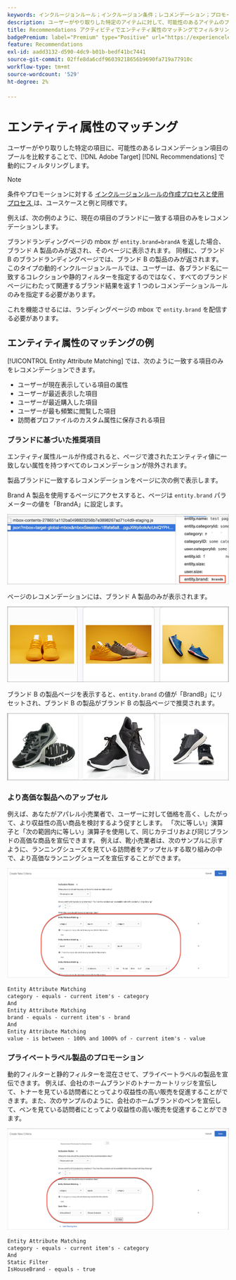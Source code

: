 ```yaml
---
keywords: インクルージョンルール；インクルージョン条件；レコメンデーション；プロモーション；動的；動的フィルタリング；動的；エンティティ属性のマッチング
description: ユーザーがやり取りした特定のアイテムに対して、可能性のあるアイテムのプールを比較することで、Adobe [!DNL Target] Recommendationsを動的にフィルタリングする方法を説明します。
title: Recommendations アクティビティでエンティティ属性のマッチングでフィルタリングするにはどうすればよいですか？
badgePremium: label="Premium" type="Positive" url="https://experienceleague.adobe.com/docs/target/using/introduction/intro.html?lang=ja#premium newtab=true" tooltip="Target Premium に含まれる機能を確認してください。"
feature: Recommendations
exl-id: aadd3132-d590-4dc9-b01b-bedf41bc7441
source-git-commit: 02ffe8da6cdf96039218656b9690fa719a77910c
workflow-type: tm+mt
source-wordcount: '529'
ht-degree: 2%

---
```


# エンティティ属性のマッチング

ユーザーがやり取りした特定の項目に、可能性のあるレコメンデーション項目のプールを比較することで、[!DNL Adobe Target] [!DNL Recommendations] で動的にフィルタリングします。

>[!NOTE]
>
>条件やプロモーションに対する [ インクルージョンルールの作成プロセスと使用プロセス ](/help/main/c-recommendations/c-algorithms/use-dynamic-and-static-inclusion-rules.md) は、ユースケースと例と同様です。

例えば、次の例のように、現在の項目のブランドに一致する項目のみをレコメンデーションします。

ブランドランディングページの mbox が `entity.brand=brandA` を返した場合、ブランド A 製品のみが返され、そのページに表示されます。 同様に、ブランド B のブランドランディングページでは、ブランド B の製品のみが返されます。 このタイプの動的インクルージョンルールでは、ユーザーは、各ブランド名に一致するコレクションや静的フィルターを指定するのではなく、すべてのブランドページにわたって関連するブランド結果を返す 1 つのレコメンデーションルールのみを指定する必要があります。

これを機能させるには、ランディングページの mbox で `entity.brand` を配信する必要があります。

## エンティティ属性のマッチングの例

[!UICONTROL Entity Attribute Matching] では、次のように一致する項目のみをレコメンデーションできます。

* ユーザーが現在表示している項目の属性
* ユーザーが最近表示した項目
* ユーザーが最近購入した項目
* ユーザーが最も頻繁に閲覧した項目
* 訪問者プロファイルのカスタム属性に保存される項目

### ブランドに基づいた推奨項目

エンティティ属性ルールが作成されると、ページで渡されたエンティティ値に一致しない属性を持つすべてのレコメンデーションが除外されます。

製品ブランドに一致するレコメンデーションをページに次の例で表示します。

Brand A 製品を使用するページにアクセスすると、ページは `entity.brand` パラメーターの値を「BrandA」に設定します。

![Target 呼び出しの例 ](/help/main/c-recommendations/c-algorithms/assets/example-target-call.png)

ページのレコメンデーションには、ブランド A 製品のみが表示されます。

![Brand A の推奨事項 ](/help/main/c-recommendations/c-algorithms/assets/brandA.png)

ブランド B の製品ページを表示すると、`entity.brand` の値が「BrandB」にリセットされ、ブランド B の製品がブランド B の製品ページで推奨されます。

![ ブランド B の推奨事項 ](/help/main/c-recommendations/c-algorithms/assets/brandB.png)

### より高価な製品へのアップセル

例えば、あなたがアパレル小売業者で、ユーザーに対して価格を高く、したがって、より収益性の高い商品を検討するよう促すとします。 「次に等しい」演算子と「次の範囲内に等しい」演算子を使用して、同じカテゴリおよび同じブランドの高価な商品を宣伝できます。 例えば、靴小売業者は、次のサンプルに示すように、ランニングシューズを見ている訪問者をアップセルする取り組みの中で、より高価なランニングシューズを宣伝することができます。

![ アップセル ](/help/main/c-recommendations/c-algorithms/assets/upsell.png)

```
Entity Attribute Matching
category - equals - current item's - category 
And 
Entity Attribute Matching
brand - equals - current item's - brand 
And 
Entity Attribute Matching
value - is between - 100% and 1000% of - current item's - value
```

### プライベートラベル製品のプロモーション

動的フィルターと静的フィルターを混在させて、プライベートラベルの製品を宣伝できます。 例えば、会社のホームブランドのトナーカートリッジを宣伝して、トナーを見ている訪問者にとってより収益性の高い販売を促進することができます。また、次のサンプルのように、会社のホームブランドのペンを宣伝して、ペンを見ている訪問者にとってより収益性の高い販売を促進することができます。

![ ハウスブランド ](/help/main/c-recommendations/c-algorithms/assets/housebrand.png)

```
Entity Attribute Matching
category - equals - current item's - category 
And
Static Filter
IsHouseBrand - equals - true
```
